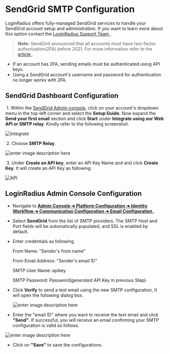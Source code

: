 # SendGrid SMTP Configuration


LoginRadius offers fully-managed SendGrid services to handle your SendGrid account setup and administration. If you want to learn more about this option contact the  <a href = "https://adminconsole.loginradius.com/support/tickets/open-a-new-ticket" target="blank"> LoginRadius Support Team </a>.



> **Note:** SendGrid announced that all accounts must have two-factor authorization(2FA) before 2021. For more information refer to the <a href = "https://sendgrid.com/docs/for-developers/sending-email/upgrade-your-authentication-method-to-api-keys/" target="_blank" rel="noopener noreferrer"> article </a>.


- If an account has 2FA, sending emails must be authenticated using API keys.
- Using a SendGrid account's username and password for authentication no longer works with 2FA.



## SendGrid Dashboard Configuration

&nbsp;1. Within the [SendGrid Admin-console](https://app.sendgrid.com/), click on your account's dropdown menu in the top-left corner and select the **Setup Guide**. Now expand the **Send your first email** section and click **Start** under **Integrate using our Web API or SMTP relay**. Kindly refer to the following screenshot.

![Integrate](https://apidocs.lrcontent.com/images/1_248175fc6f1898a7788.94693615.png "Integrate")


&nbsp;2. Choose **SMTP Relay**.

![enter image description here](https://apidocs.lrcontent.com/images/sendgrid_setup_overview_92345b9849a72c9f56.90019908.png "enter image title here")

&nbsp;3. Under **Create an API key**, enter an API Key Name and and click **Create Key**. It will create an API Key as following


![API](https://apidocs.lrcontent.com/images/2_263405fc6f20cc3b0d3.21883836.png "API")

## LoginRadius Admin Console Configuration



- Navigate to <a href="https://adminconsole.loginradius.com/platform-configuration/identity-workflow/communication-configuration/email-configuration" target="_blank" rel="noopener noreferrer"> **Admin Console ➔ Platform Configuration ➔ Identity Workflow  ➔ Communication Configuration  ➔ Email Configuration** </a>.

- Select **SendGrid** from the list of SMTP providers. The SMTP Host and Port fields will be automatically populated, and SSL is enabled by default.
- Enter credentials as following

    From Name: "Sender's from name"

    From Email Address: "Sender's email ID"

    SMTP User Name: apikey

    SMTP Password: Password(generated API Key in previous Step)

- Click **Verify** to send a test email using the new SMTP configuration, It will open the following dialog box.

    ![enter image description here](https://apidocs.lrcontent.com/images/3_21035fc6f34d95ccc8.54526815.png "enter image title here")

-  Enter the "email ID" where you want to receive the test email and click **"Send"**. If successful, you will receive an email confirming your SMTP configuration is valid as follows. 


![enter image description here](https://apidocs.lrcontent.com/images/sendgrid_test_email_265005b984d5a957161.29155422.png "enter image title here")

- Click on **"Save"** to save the configurations.

